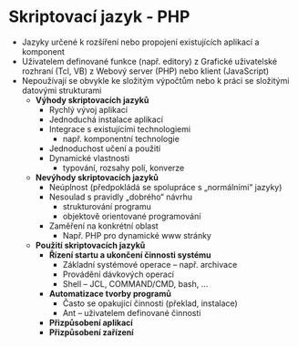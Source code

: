 # Skriptovací jazyk - PHP

- Jazyky určené k rozšíření nebo propojení existujících aplikací a komponent
- Uživatelem definované funkce (např. editory) z Grafické uživatelské rozhraní (Tcl, VB) z Webový server (PHP) nebo klient (JavaScript)
- Nepoužívají se obvykle ke složitým výpočtům nebo k práci se složitými datovými strukturami
  - **Výhody skriptovacích jazyků**
    - Rychlý vývoj aplikací
    - Jednoduchá instalace aplikací
    - Integrace s existujícími technologiemi
      - např. komponentní technologie
    - Jednoduchost učení a použití
    - Dynamické vlastnosti
      - typování, rozsahy polí, konverze
  - **Nevýhody skriptovacích jazyků**
    - Neúplnost (předpokládá se spolupráce s „normálními“ jazyky)
    - Nesoulad s pravidly „dobrého“ návrhu
      - strukturování programu
      - objektově orientované programování
    - Zaměření na konkrétní oblast
      - Např. PHP pro dynamické www stránky
  - **Použití skriptovacích jazyků**
    - **Řízení startu a ukončení činnosti systému**
      - Základní systémové operace – např. archivace
      - Provádění dávkových operací
      - Shell – JCL, COMMAND/CMD, bash, …
    - **Automatizace tvorby programů**
      - Často se opakující činnosti (překlad, instalace)
      - Ant – uživatelem definované činnosti
    - **Přizpůsobení aplikací**
    - **Přizpůsobení zařízení**

